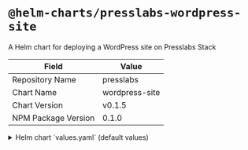# `@helm-charts/presslabs-wordpress-site`

A Helm chart for deploying a WordPress site on Presslabs Stack

| Field               | Value          |
| ------------------- | -------------- |
| Repository Name     | presslabs      |
| Chart Name          | wordpress-site |
| Chart Version       | v0.1.5         |
| NPM Package Version | 0.1.0          |

<details>

<summary>Helm chart `values.yaml` (default values)</summary>

```yaml
# Default values for wordpress-site.
# This is a YAML-formatted file.
# Declare variables to be passed into your templates.

replicaCount: 1

# Uncomment to use a custom image
# image:
#   repository: nginx
#   tag: stable
#   pullPolicy: IfNotPresent

site:
  domains: []
  env: []
  envFrom: []
  resources: {}

tls:
  {}
  # issuerKind: ClusterIssuer
  # issuerName: stack-default
  # acmeChallengeType: http01

code:
  # when true, the code is mounted read-only inside the runtime container
  readOnly: false

  # the path, within the code volume (git repo), where the 'wp-content' is
  # available
  contentSubPath: wp-content/

  #  git:
  #    repository: git@github.com/presslabs/wordpress-basic-demo
  #    reference: "3df6701bd06d97a3954b18625926753f6246c266"
  #    # it is not recommended to use a 'moving' target for deployment like a
  #    # branch name. You should use a specific commit or a git tag.
  #    # reference: master

media:
  {}
  #  Store media library in a Google Cloud Storage bucket
  #  gcs:
  #    # google cloud project
  #    project: staging
  #    # bucket name
  #    bucket: calins-wordpress-runtime-playground
  #    # use a prefix inside the bucket to store the media files
  #    prefix: mysite/
  #    # credentials to access Google Cloud Storage
  #    google_credentials: >

mysql:
  mysqlConf: {}
  replicaCount: 1

memcached:
  replicaCount: 1
```

</details>

